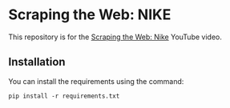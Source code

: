 # Scraping the Web: NIKE

This repository is for the [Scraping the Web: Nike]() YouTube video.

## Installation

You can install the requirements using the command:
```
pip install -r requirements.txt
```